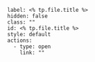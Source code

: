 ```meta-bind-button
label: <% tp.file.title %>
hidden: false
class: ""
id: <% tp.file.title %>
style: default
actions:
  - type: open
    link: ""

```



